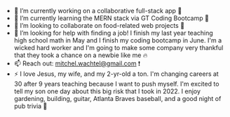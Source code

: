 - 🔭 I’m currently working on a collaborative full-stack app :eyes:
- 🌱 I’m currently learning the MERN stack via GT Coding Bootcamp :floppy_disk:
- 👯 I’m looking to collaborate on food-related web projects :pizza:
- 🤔 I’m looking for help with finding a job! I finish my last year teaching high school math in May and I finish my coding bootcamp in June. I'm a wicked hard worker and I'm going to make some company very thankful that they took a chance on a newbie like me :fire:
- 📫 Reach out: mitchel.wachtel@gmail.com :exclamation:
- ⚡ I love Jesus, my wife, and my 2-yr-old a ton. I'm changing careers at 30 after 9 years teaching because I want to push myself. I'm excited to tell my son one day about this big risk that I took in 2022. I enjoy gardening, building, guitar, Atlanta Braves baseball, and a good night of pub trivia :beers:
